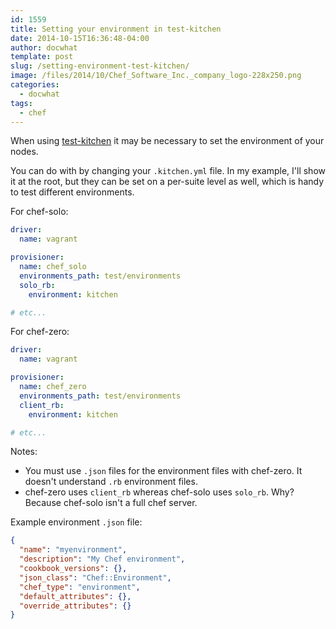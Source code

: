 ```yaml
---
id: 1559
title: Setting your environment in test-kitchen
date: 2014-10-15T16:36:48-04:00
author: docwhat
template: post
slug: /setting-environment-test-kitchen/
image: /files/2014/10/Chef_Software_Inc._company_logo-228x250.png
categories:
  - docwhat
tags:
  - chef
---
```


When using [test-kitchen](http://kitchen.ci/) it may be necessary to set the
environment of your nodes.

You can do with by changing your `.kitchen.yml` file. In my example, I'll show
it at the root, but they can be set on a per-suite level as well, which is handy
to test different environments.

For chef-solo:

```yaml
driver:
  name: vagrant

provisioner:
  name: chef_solo
  environments_path: test/environments
  solo_rb:
    environment: kitchen

# etc...
```

For chef-zero:

```yaml
driver:
  name: vagrant

provisioner:
  name: chef_zero
  environments_path: test/environments
  client_rb:
    environment: kitchen

# etc...
```

Notes:

- You must use `.json` files for the environment files with chef-zero. It
  doesn't understand `.rb` environment files.
- chef-zero uses `client_rb` whereas chef-solo uses `solo_rb`. Why? Because
  chef-solo isn't a full chef server.

Example environment `.json` file:

```json
{
  "name": "myenvironment",
  "description": "My Chef environment",
  "cookbook_versions": {},
  "json_class": "Chef::Environment",
  "chef_type": "environment",
  "default_attributes": {},
  "override_attributes": {}
}
```
